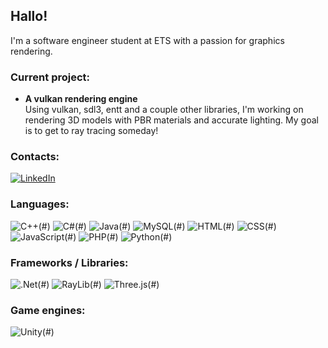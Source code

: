 ## Hallo!
I'm a software engineer student at ETS with a passion for graphics rendering.

### Current project:
- **A vulkan rendering engine**  
  Using vulkan, sdl3, entt and a couple other libraries, I'm working on rendering 3D models with PBR materials and accurate lighting. My goal is to get to ray tracing someday!

### Contacts:
[![LinkedIn](https://img.shields.io/badge/LinkedIn-%230077B5.svg?style=for-the-badge&logo=linkedin&logoColor=white)](https://linkedin.com/in/aymerik-blais-3a8183334) 

### Languages:
![C++](https://img.shields.io/badge/c++-%2300599C.svg?style=for-the-badge&logo=c%2B%2B&logoColor=white)(#)
![C#](https://img.shields.io/badge/c%23-%23239120.svg?style=for-the-badge&logo=csharp&logoColor=white)(#)
![Java](https://img.shields.io/badge/java-%23ED8B00.svg?style=for-the-badge&logo=openjdk&logoColor=white)(#)
![MySQL](https://img.shields.io/badge/MySQL-4479A1?style=for-the-badge&logo=mysql&logoColor=fff)(#)
![HTML](https://img.shields.io/badge/HTML-%23E34F26.svg?style=for-the-badge&logo=html5&logoColor=white)(#)
![CSS](https://img.shields.io/badge/CSS-1572B6?style=for-the-badge&logo=css3&logoColor=fff)(#)
![JavaScript](https://img.shields.io/badge/JavaScript-F7DF1E?style=for-the-badge&logo=javascript&logoColor=000)(#)
![PHP](https://img.shields.io/badge/php-%23777BB4.svg?style=for-the-badge&logo=php&logoColor=white)(#)
![Python](https://img.shields.io/badge/Python-3776AB?style=for-the-badge&logo=python&logoColor=fff)(#)

### Frameworks / Libraries:
![.Net](https://img.shields.io/badge/.NET-5C2D91?style=for-the-badge&logo=.net&logoColor=white)(#)
![RayLib](https://img.shields.io/badge/RAYLIB-FFFFFF.svg?style=for-the-badge&logo=raylib&logoColor=black)(#)
![Three.js](https://img.shields.io/badge/Three.js-000?style=for-the-badge&logo=threedotjs&logoColor=fff)(#)

### Game engines:
![Unity](https://img.shields.io/badge/Unity-%23000000.svg?style=for-the-badge&logo=unity&logoColor=white)(#)

